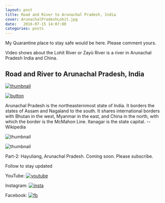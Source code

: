 ```yaml
---
layout: post
title: Road and River to Arunachal Pradesh, India
cover: ArunachalPradeshLohit.jpg
date:   2016-07-15 14:07:00
categories: posts
---
```


My Quarantine place to stay safe would be here. Please comment yours.

Video shows about the Lohit River or Zayü River is a river in Arunachal Pradesh India and China.
## Road and River to Arunachal Pradesh, India
[![thumbnail](https://heartstchr.github.io/tech-blog/assets/images/arunachal.jpg )](https://youtu.be/Jb9OpzRVlfc "thumbnail")

[![button](https://heartstchr.github.io/tech-blog/assets/images/button.png)](https://www.youtube.com/c/JiwanGhosal/?sub_confirmation=1 "button") 

Arunachal Pradesh is the northeasternmost state of India. It borders the states of Assam and Nagaland to the south. It shares international borders with Bhutan in the west, Myanmar in the east, and China in the north, with which the border is the McMahon Line. Itanagar is the state capital. 
-- Wikipedia

![thumbnail](https://heartstchr.github.io/tech-blog/assets/images/ArunachalPradeshBrabhaputra.jpg )

![thumbnail](https://heartstchr.github.io/tech-blog/assets/images/ArunachalPradeshLohit.jpg )

Part-2: Hayuliang, Arunachal Pradesh. Coming soon. Please subscribe.

Follow to stay updated

YouTube: [![youtube](https://heartstchr.github.io/tech-blog/assets/images/logo.jpg)](https://www.youtube.com/c/JiwanGhosal "youtube")

Instagram: [![insta](https://heartstchr.github.io/tech-blog/assets/images/insta.png)](https://www.instagram.com/stchr_heart/ "insta") 

Facebook: [![fb](https://heartstchr.github.io/tech-blog/assets/images/fb.png)](https://www.facebook.com/jiwan.ghosal/ "fb")